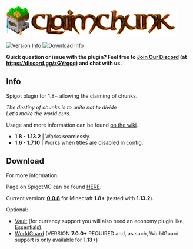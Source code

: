 ![ClaimChunk Logo](imgs/icon64.png)![ClaimChunk Title](imgs/logo_carrier.png)

[![Version Info](https://img.shields.io/badge/version-0.0.8-brightgreen.svg)](https://github.com/cjburkey01/ClaimChunk/releases)
[![Download Info](https://img.shields.io/badge/Download-Spigot-blue.svg)](https://www.spigotmc.org/resources/claimchunk.44458/)

**Quick question or issue with the plugin? Feel free to [Join Our Discord](https://discord.gg/zGYrqcq) (at https://discord.gg/zGYrqcq) and chat with us.**

Info
---
Spigot plugin for 1.8+ allowing the claiming of chunks.

*The destiny of chunks is to unite not to divide*<br>
*Let's make the world ours.*

Usage and more information can be found [on the wiki](https://github.com/cjburkey01/ClaimChunk/wiki).

* **1.8 - 1.13.2** | Works seamlessly.
* **1.6 - 1.7.10** | Works when titles are disabled in config.

Download 
---

For more information:

Page on SpigotMC can be found [HERE](https://www.spigotmc.org/resources/claimchunk.44458/).

Current version: **[0.0.8](https://github.com/cjburkey01/ClaimChunk/releases/tag/0.0.8)** for Minecraft **1.8+** (tested with **1.13.2**).

Optional:
* [Vault](https://www.spigotmc.org/resources/vault.34315/) (for currency support you will also need an economy plugin like [Essentials](https://www.spigotmc.org/resources/essentialsx.9089/)).
* [WorldGuard](https://dev.bukkit.org/projects/worldguard) (VERSION **7.0.0+** REQUIRED and, as such, WorldGuard support is only available for **1.13+**)
